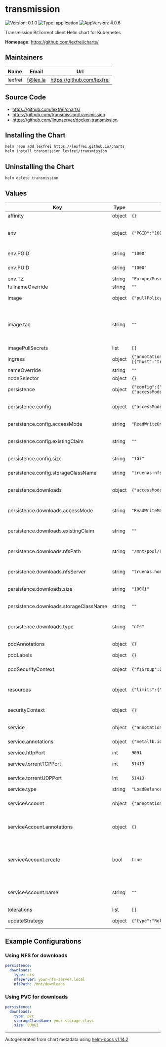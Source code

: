 # transmission

![Version: 0.1.0](https://img.shields.io/badge/Version-0.1.0-informational?style=flat-square) ![Type: application](https://img.shields.io/badge/Type-application-informational?style=flat-square) ![AppVersion: 4.0.6](https://img.shields.io/badge/AppVersion-4.0.6-informational?style=flat-square)

Transmission BitTorrent client Helm chart for Kubernetes

**Homepage:** <https://github.com/lexfrei/charts/>

## Maintainers

| Name | Email | Url |
| ---- | ------ | --- |
| lexfrei | <f@lex.la> | <https://github.com/lexfrei> |

## Source Code

* <https://github.com/lexfrei/charts/>
* <https://github.com/transmission/transmission>
* <https://github.com/linuxserver/docker-transmission>

## Installing the Chart

```bash
helm repo add lexfrei https://lexfrei.github.io/charts
helm install transmission lexfrei/transmission
```

## Uninstalling the Chart

```bash
helm delete transmission
```

## Values

| Key | Type | Default | Description |
|-----|------|---------|-------------|
| affinity | object | `{}` |  |
| env | object | `{"PGID":"1000","PUID":"1000","TZ":"Europe/Moscow"}` | Environment variables for Transmission container |
| env.PGID | string | `"1000"` | Group ID to run as |
| env.PUID | string | `"1000"` | User ID to run as |
| env.TZ | string | `"Europe/Moscow"` | Timezone |
| fullnameOverride | string | `""` |  |
| image | object | `{"pullPolicy":"IfNotPresent","repository":"linuxserver/transmission","tag":""}` | Image configuration |
| image.tag | string | `""` | Overrides the image tag whose default is the chart appVersion |
| imagePullSecrets | list | `[]` |  |
| ingress | object | `{"annotations":{"cert-manager.io/cluster-issuer":"cloudflare-issuer","traefik.ingress.kubernetes.io/router.entrypoints":"websecure"},"className":"","enabled":true,"hosts":[{"host":"transmission.home.lex.la","paths":[{"path":"/","pathType":"Prefix"}]}],"tls":[{"hosts":["transmission.home.lex.la"],"secretName":"transmission-tls"}]}` | Ingress configuration |
| nameOverride | string | `""` |  |
| nodeSelector | object | `{}` |  |
| persistence | object | `{"config":{"accessMode":"ReadWriteOnce","enabled":true,"existingClaim":"","size":"1Gi","storageClassName":"truenas-nfs-csi"},"downloads":{"accessMode":"ReadWriteMany","enabled":true,"existingClaim":"","nfsPath":"/mnt/pool/Transmission","nfsServer":"truenas.home.lex.la","size":"100Gi","storageClassName":"","type":"nfs"}}` | Persistence configuration |
| persistence.config | object | `{"accessMode":"ReadWriteOnce","enabled":true,"existingClaim":"","size":"1Gi","storageClassName":"truenas-nfs-csi"}` | Config volume configuration |
| persistence.config.accessMode | string | `"ReadWriteOnce"` | Access mode |
| persistence.config.existingClaim | string | `""` | If you want to use an existing PVC |
| persistence.config.size | string | `"1Gi"` | Size of the volume |
| persistence.config.storageClassName | string | `"truenas-nfs-csi"` | Storage class name |
| persistence.downloads | object | `{"accessMode":"ReadWriteMany","enabled":true,"existingClaim":"","nfsPath":"/mnt/pool/Transmission","nfsServer":"truenas.home.lex.la","size":"100Gi","storageClassName":"","type":"nfs"}` | Downloads volume configuration |
| persistence.downloads.accessMode | string | `"ReadWriteMany"` | Access mode (when type is pvc) |
| persistence.downloads.existingClaim | string | `""` | Existing claim (when type is pvc) |
| persistence.downloads.nfsPath | string | `"/mnt/pool/Transmission"` | NFS path (when type is nfs) |
| persistence.downloads.nfsServer | string | `"truenas.home.lex.la"` | NFS server (when type is nfs) |
| persistence.downloads.size | string | `"100Gi"` | Size (when type is pvc) |
| persistence.downloads.storageClassName | string | `""` | Storage class (when type is pvc) |
| persistence.downloads.type | string | `"nfs"` | Type of storage (pvc or nfs) |
| podAnnotations | object | `{}` | Pod annotations |
| podLabels | object | `{}` | Pod labels |
| podSecurityContext | object | `{"fsGroup":1000}` | Security context for the pod |
| resources | object | `{"limits":{"cpu":"400m","memory":"512Mi"},"requests":{"cpu":"100m","memory":"256Mi"}}` | Resource limits and requests |
| securityContext | object | `{}` | Security context for the container |
| service | object | `{"annotations":{"metallb.io/address-pool":"transmission-pool"},"httpPort":9091,"torrentTCPPort":51413,"torrentUDPPort":51413,"type":"LoadBalancer"}` | Service configuration |
| service.annotations | object | `{"metallb.io/address-pool":"transmission-pool"}` | Service annotations |
| service.httpPort | int | `9091` | HTTP port |
| service.torrentTCPPort | int | `51413` | Torrent TCP port |
| service.torrentUDPPort | int | `51413` | Torrent UDP port |
| service.type | string | `"LoadBalancer"` | Service type |
| serviceAccount | object | `{"annotations":{},"create":true,"name":""}` | Service account configuration |
| serviceAccount.annotations | object | `{}` | Annotations to add to the service account |
| serviceAccount.create | bool | `true` | Specifies whether a service account should be created |
| serviceAccount.name | string | `""` | The name of the service account to use |
| tolerations | list | `[]` |  |
| updateStrategy | object | `{"type":"RollingUpdate"}` | Update strategy |

## Example Configurations

### Using NFS for downloads

```yaml
persistence:
  downloads:
    type: nfs
    nfsServer: your-nfs-server.local
    nfsPath: /mnt/downloads
```

### Using PVC for downloads

```yaml
persistence:
  downloads:
    type: pvc
    storageClassName: your-storage-class
    size: 500Gi
```

----------------------------------------------
Autogenerated from chart metadata using [helm-docs v1.14.2](https://github.com/norwoodj/helm-docs/releases/v1.14.2)
